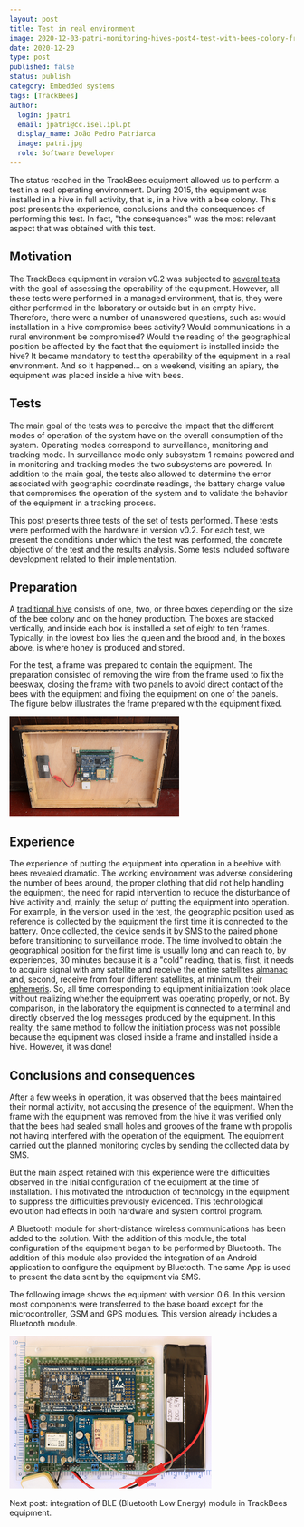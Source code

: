 ```yaml
---
layout: post
title: Test in real environment
image: 2020-12-03-patri-monitoring-hives-post4-test-with-bees-colony-frame-w-device.png
date: 2020-12-20
type: post
published: false
status: publish
category: Embedded systems
tags: [TrackBees]
author:
  login: jpatri
  email: jpatri@cc.isel.ipl.pt
  display_name: João Pedro Patriarca
  image: patri.jpg
  role: Software Developer
---
```


The status reached in the TrackBees equipment allowed us to perform a test in a real operating environment. During 2015, the equipment was installed in a hive in full activity, that is, in a hive with a bee colony. This post presents the experience, conclusions and the consequences of performing this test. In fact, "the consequences" was the most relevant aspect that was obtained with this test.

## Motivation

The TrackBees equipment in version v0.2 was subjected to [several tests](https://cc.isel.pt/embedded%20systems/2020/11/29/patri-monitoring-hives-tests-on-version-2014/) with the goal of assessing the operability of the equipment. However, all these tests were performed in a managed environment, that is, they were either performed in the laboratory or outside but in an empty hive. Therefore, there were a number of unanswered questions, such as: would installation in a hive compromise bees activity? Would communications in a rural environment be compromised? Would the reading of the geographical position be affected by the fact that the equipment is installed inside the hive? It became mandatory to test the operability of the equipment in a real environment. And so it happened... on a weekend, visiting an apiary, the equipment was placed inside a hive with bees.

## Tests

The main goal of the tests was to perceive the impact that the different modes of operation of the system have on the overall consumption of the system. Operating modes correspond to surveillance, monitoring and tracking mode. In surveillance mode only subsystem 1 remains powered and in monitoring and tracking modes the two subsystems are powered. In addition to the main goal, the tests also allowed to determine the error associated with geographic coordinate readings, the battery charge value that compromises the operation of the system and to validate the behavior of the equipment in a tracking process.

This post presents three tests of the set of tests performed. These tests were performed with the hardware in version v0.2. For each test, we present the conditions under which the test was performed, the concrete objective of the test and the results analysis. Some tests included software development related to their implementation.

## Preparation

A [traditional hive](https://en.wikipedia.org/wiki/Langstroth_hive) consists of one, two, or three boxes depending on the size of the bee colony and on the honey production. The boxes are stacked vertically, and inside each box is installed a set of eight to ten frames. Typically, in the lowest box lies the queen and the brood and, in the boxes above, is where honey is produced and stored.

For the test, a frame was prepared to contain the equipment. The preparation consisted of removing the wire from the frame used to fix the beeswax, closing the frame with two panels to avoid direct contact of the bees with the equipment and fixing the equipment on one of the panels. The figure below illustrates the frame prepared with the equipment fixed.

![Frame with Trackbees device](/assets/blog/2020-12-03-patri-monitoring-hives-post4-test-with-bees-colony-frame-w-device.png "Frame with Trackbees device")


## Experience

The experience of putting the equipment into operation in a beehive with bees revealed dramatic. The working environment was adverse considering the number of bees around, the proper clothing that did not help handling the equipment, the need for rapid intervention to reduce the disturbance of hive activity and, mainly, the setup of putting the equipment into operation. For example, in the version used in the test, the geographic position used as reference is collected by the equipment the first time it is connected to the battery. Once collected, the device sends it by SMS to the paired phone before transitioning to surveillance mode. The time involved to obtain the geographical position for the first time is usually long and can reach to, by experiences, 30 minutes because it is a "cold" reading, that is, first, it needs to acquire signal with any satellite and receive the entire satellites [almanac](https://www.e-education.psu.edu/geog862/node/1739) and, second, receive from four different satellites, at minimum, their [ephemeris](https://www.e-education.psu.edu/geog862/node/1737). So, all time corresponding to equipment initialization took place without realizing whether the equipment was operating properly, or not. By comparison, in the laboratory the equipment is connected to a terminal and directly observed the log messages produced by the equipment. In this reality, the same method to follow the initiation process was not possible because the equipment was closed inside a frame and installed inside a hive. However, it was done!

## Conclusions and consequences

After a few weeks in operation, it was observed that the bees maintained their normal activity, not accusing the presence of the equipment. When the frame with the equipment was removed from the hive it was verified only that the bees had sealed small holes and grooves of the frame with propolis not having interfered with the operation of the equipment. The equipment carried out the planned monitoring cycles by sending the collected data by SMS.

But the main aspect retained with this experience were the difficulties observed in the initial configuration of the equipment at the time of installation. This motivated the introduction of technology in the equipment to suppress the difficulties previously evidenced. This technological evolution had effects in both hardware and system control program.

A Bluetooth module for short-distance wireless communications has been added to the solution. With the addition of this module, the total configuration of the equipment began to be performed by Bluetooth. The addition of this module also provided the integration of an Android application to configure the equipment by Bluetooth. The same App is used to present the data sent by the equipment via SMS.

The following image shows the equipment with version 0.6. In this version most components were transferred to the base board except for the microcontroller, GSM and GPS modules. This version already includes a Bluetooth module.

![Trackbees v0.6 board](/assets/blog/2020-12-03-patri-monitoring-hives-post4-test-with-bees-colony-v06.png "Trackbees v0.6 board")
<!--<img src="/assets/blog/2020-12-03-patri-monitoring-hives-post4-test-with-bees-colony-v06.png" width="350px">-->

Next post: integration of BLE (Bluetooth Low Energy) module in TrackBees equipment.

